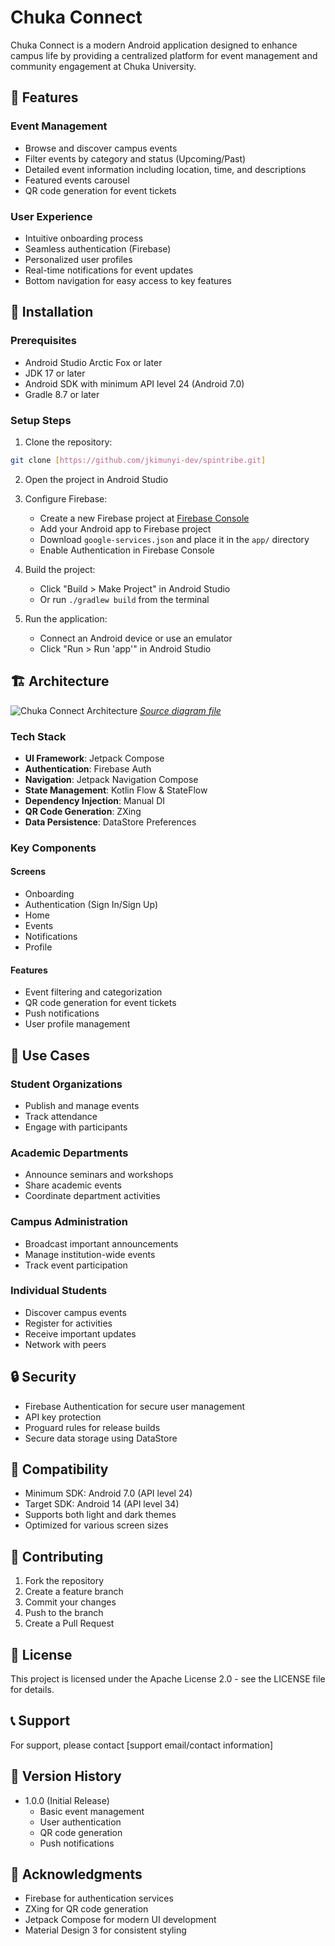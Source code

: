 # Chuka Connect

Chuka Connect is a modern Android application designed to enhance campus life by providing a centralized platform for event management and community engagement at Chuka University.

## 🌟 Features

### Event Management
- Browse and discover campus events
- Filter events by category and status (Upcoming/Past)
- Detailed event information including location, time, and descriptions
- Featured events carousel
- QR code generation for event tickets

### User Experience
- Intuitive onboarding process
- Seamless authentication (Firebase)
- Personalized user profiles
- Real-time notifications for event updates
- Bottom navigation for easy access to key features

## 🚀 Installation

### Prerequisites
- Android Studio Arctic Fox or later
- JDK 17 or later
- Android SDK with minimum API level 24 (Android 7.0)
- Gradle 8.7 or later

### Setup Steps

1. Clone the repository:
```bash
git clone [https://github.com/jkimunyi-dev/spintribe.git]
```

2. Open the project in Android Studio

3. Configure Firebase:
   - Create a new Firebase project at [Firebase Console](https://console.firebase.google.com)
   - Add your Android app to Firebase project
   - Download `google-services.json` and place it in the `app/` directory
   - Enable Authentication in Firebase Console

4. Build the project:
   - Click "Build > Make Project" in Android Studio
   - Or run `./gradlew build` from the terminal

5. Run the application:
   - Connect an Android device or use an emulator
   - Click "Run > Run 'app'" in Android Studio

## 🏗 Architecture

![Chuka Connect Architecture](app/assets/Chuka-Connect.png)
*[Source diagram file](app/assets/Chuka-Connect.drawio)*
### Tech Stack
- **UI Framework**: Jetpack Compose
- **Authentication**: Firebase Auth
- **Navigation**: Jetpack Navigation Compose
- **State Management**: Kotlin Flow & StateFlow
- **Dependency Injection**: Manual DI
- **QR Code Generation**: ZXing
- **Data Persistence**: DataStore Preferences

### Key Components

#### Screens
- Onboarding
- Authentication (Sign In/Sign Up)
- Home
- Events
- Notifications
- Profile

#### Features
- Event filtering and categorization
- QR code generation for event tickets
- Push notifications
- User profile management

## 🎯 Use Cases

### Student Organizations
- Publish and manage events
- Track attendance
- Engage with participants

### Academic Departments
- Announce seminars and workshops
- Share academic events
- Coordinate department activities

### Campus Administration
- Broadcast important announcements
- Manage institution-wide events
- Track event participation

### Individual Students
- Discover campus events
- Register for activities
- Receive important updates
- Network with peers

## 🔒 Security

- Firebase Authentication for secure user management
- API key protection
- Proguard rules for release builds
- Secure data storage using DataStore

## 📱 Compatibility

- Minimum SDK: Android 7.0 (API level 24)
- Target SDK: Android 14 (API level 34)
- Supports both light and dark themes
- Optimized for various screen sizes

## 🤝 Contributing

1. Fork the repository
2. Create a feature branch
3. Commit your changes
4. Push to the branch
5. Create a Pull Request

## 📄 License

This project is licensed under the Apache License 2.0 - see the LICENSE file for details.

## 📞 Support

For support, please contact [support email/contact information]

## 🔄 Version History

- 1.0.0 (Initial Release)
  - Basic event management
  - User authentication
  - QR code generation
  - Push notifications

## 🙏 Acknowledgments

- Firebase for authentication services
- ZXing for QR code generation
- Jetpack Compose for modern UI development
- Material Design 3 for consistent styling